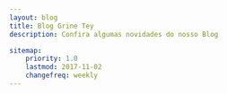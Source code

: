 ```yaml
---
layout: blog
title: Blog Grine Tey
description: Confira algumas novidades do nosso Blog

sitemap:
    priority: 1.0
    lastmod: 2017-11-02
    changefreq: weekly
---
```

